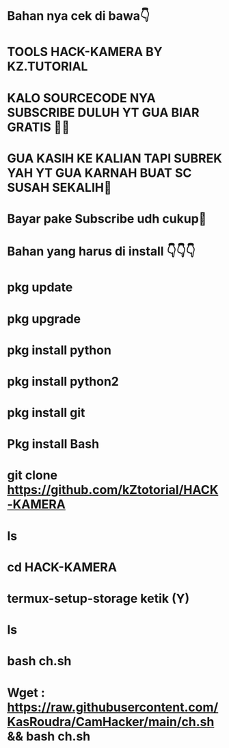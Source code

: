 # Bahan nya cek di bawa👇
# TOOLS HACK-KAMERA BY KZ.TUTORIAL
# KALO SOURCECODE NYA SUBSCRIBE DULUH YT GUA BIAR GRATIS 🙂🙏
# GUA KASIH KE KALIAN TAPI SUBREK YAH YT GUA KARNAH BUAT SC SUSAH SEKALIH🙏
# Bayar pake Subscribe udh cukup🙂

# Bahan yang harus di install 👇👇👇
# pkg update
# pkg upgrade
# pkg install python
# pkg install python2
# pkg install git
# Pkg install Bash
# git clone https://github.com/kZtotorial/HACK-KAMERA
# ls
# cd HACK-KAMERA
# termux-setup-storage ketik (Y)
# ls
# bash ch.sh

# Wget : https://raw.githubusercontent.com/KasRoudra/CamHacker/main/ch.sh && bash ch.sh
